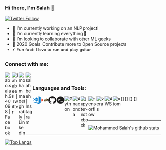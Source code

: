 ### Hi there, I'm Salah 👋


[![Twitter Follow](https://img.shields.io/twitter/follow/lahabeeh?color=1DA1F2&logo=twitter&style=for-the-badge)](https://twitter.com/intent/follow?original_referer=https%3A%2F%2Fgithub.com%lahabeeh&screen_name=lahabeeh)


- 🔭 I’m currently working on an NLP project!
- 🌱 I’m currently learning everything 🤣
- 👯 I’m looking to collaborate with other ML geeks
- 🥅 2020 Goals: Contribute more to Open Source projects
- ⚡ Fun fact: I love to run and play guitar


### Connect with me:

[<img align="left" alt="abo.salah.940098 | Facebook" width="22px" src="https://cdn.jsdelivr.net/npm/simple-icons@3.5.0/icons/facebook.svg" />](https://www.facebook.com/abo.salah.940098)
[<img align="left" alt="lahabeeh | Twitter" width="22px" src="https://cdn.jsdelivr.net/npm/simple-icons@v3/icons/twitter.svg" />](https://twitter.com/lahabeeh)
[<img align="left" alt="mohammadelghrably | LinkedIn" width="22px" src="https://cdn.jsdelivr.net/npm/simple-icons@v3/icons/linkedin.svg" />](https://www.linkedin.com/in/mohammadelghrably/)
[<img align="left" alt="salahbeeh | Instagram" width="22px" src="https://cdn.jsdelivr.net/npm/simple-icons@v3/icons/instagram.svg" />](https://www.instagram.com/salahbeeh/)

<br />

### Languages and Tools:

[<img align="left" alt="Visual Studio Code" width="26px" src="https://raw.githubusercontent.com/github/explore/80688e429a7d4ef2fca1e82350fe8e3517d3494d/topics/visual-studio-code/visual-studio-code.png" />]
[<img align="left" alt="Git" width="26px" src="https://raw.githubusercontent.com/github/explore/80688e429a7d4ef2fca1e82350fe8e3517d3494d/topics/git/git.png" />]
[<img align="left" alt="GitHub" width="26px" src="https://raw.githubusercontent.com/github/explore/78df643247d429f6cc873026c0622819ad797942/topics/github/github.png" />]
[<img align="left" alt="Terminal" width="26px" src="https://raw.githubusercontent.com/github/explore/80688e429a7d4ef2fca1e82350fe8e3517d3494d/topics/terminal/terminal.png" />]
[<img align="left" alt="Python" width="26px" src="https://png2.cleanpng.com/sh/e7c1590948258cdc01a3b32d1a6d68ee/L0KzQYm3U8IxN6J9iZH0aYP2gLBuTfFvb51qReZueISwg8r0gv9tNZN3edDtLXB3eLb5TgB6fJl0hp8AYXKzc4GCgslmaWJmT5C8Mki5SYOAVcE2OmI6S6U5OEO5RIqBTwBvbz==/kisspng-angle-text-symbol-brand-other-python-5ab0c09b9ea1a7.3286927515215330836498.png" />](https://www.python.org/)
[<img align="left" alt="Anaconda" width="26px" src="https://nektony.com/wp-content/uploads/2018/05/where-is-anaconda-located.png" />](https://www.anaconda.com/)
[<img align="left" alt="jupyter-notebook" width="26px" src="https://upload.wikimedia.org/wikipedia/commons/thumb/3/38/Jupyter_logo.svg/1200px-Jupyter_logo.svg.png" />](https://jupyter.org/)
[<img align="left" alt="tensorflow" width="26px" src="https://png2.cleanpng.com/sh/6d4a96efa8987c243ed9b71d6c7ed69d/L0KzQYm3VMA5N5N3iZH0aYP2gLBuTgRmdqR0ith1b4ewdLbskL1tbZJ3htt3Zz3udcPok71uaZRtgdDuLXzoccP1if5oNZRmReZxdX3lhLLqi702aZQAeasBM3W1RYnqUr40P2Q7S6s8OUG4QoS4VsU2O2oASqk6LoDxd1==/kisspng-tensorflow-deep-learning-keras-machine-learning-ca-thumbtack-5ac9a963e258c2.3736393915231655399271.png" />](https://www.tensorflow.org/)
[<img align="left" alt="keras" width="26px" src="https://upload.wikimedia.org/wikipedia/commons/thumb/a/ae/Keras_logo.svg/1200px-Keras_logo.svg.png" />](https://keras.io/)
[<img align="left" alt="AWS" width="26px" src="https://png2.cleanpng.com/sh/3bb5705ab9be862c785ceb67ebed14cc/L0KzQYm3VsAyN6V1hJH0aYP2gLBuTfFuaat0hp9CZXKwg7b5lvlkbaQyed9qenBxPbT2jb1kdJD6fJ9sb33zhcXwjvcudZpoReVucobogn68gsExbpJpe6M7NUK5Q3AAUsk3O2EASKMAMke7Q4q7VcIxP2Y2RuJ3Zx==/kisspng-amazon-web-services-amazon-com-cloud-computing-mic-server-5b10fadc125263.7296309015278394520751.png" />](https://aws.amazon.com/)
[<img align="left" alt="atom" width="26px" src="https://upload.wikimedia.org/wikipedia/commons/e/e2/Atom_1.0_icon.png" />](https://atom.io/)

<br />
<br />

---
![Mohammed Salah's github stats](https://github-readme-stats.vercel.app/api?username=salahbeeh&show_icons=true&theme=dark)

---
[![Top Langs](https://github-readme-stats.vercel.app/api/top-langs/?username=salahbeeh&layout=compact)](https://github.com/anuraghazra/github-readme-stats)
